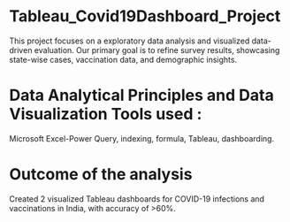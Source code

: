 # Tableau_Covid19Dashboard_Project
This project focuses on a exploratory data analysis and visualized data-driven evaluation. Our primary goal is to refine survey results, showcasing state-wise cases, vaccination data, and demographic insights.

# Data Analytical Principles and Data Visualization Tools used :
Microsoft Excel-Power Query, indexing, formula, Tableau, dashboarding.

# Outcome of the analysis
Created 2 visualized Tableau dashboards for COVID-19 infections and vaccinations in India, with accuracy of >60%.



